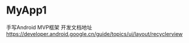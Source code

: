 # MyApp1
手写Android MVP框架
开发文档地址
https://developer.android.google.cn/guide/topics/ui/layout/recyclerview
